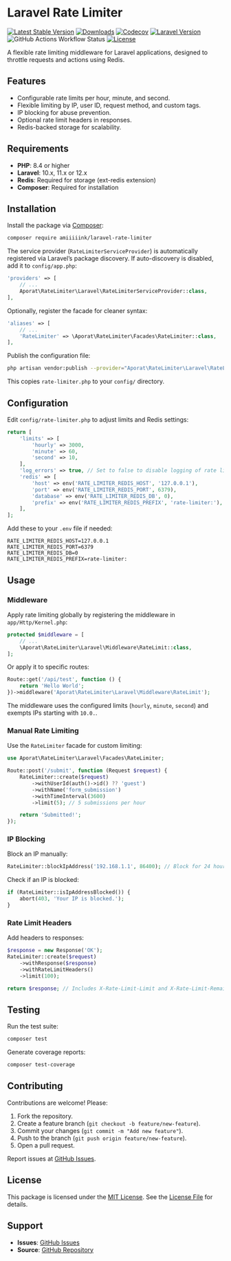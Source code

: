 # Laravel Rate Limiter

[![Latest Stable Version](https://img.shields.io/packagist/v/amiiiiink/laravel-rate-limiter.svg?style=flat-square&logo=composer)](https://packagist.org/packages/amiiiiink/laravel-rate-limiter)
[![Downloads](https://img.shields.io/packagist/dt/amiiiiink/laravel-rate-limiter.svg?style=flat-square&logo=composer)](https://packagist.org/packages/amiiiiink/laravel-rate-limiter)
[![Codecov](https://img.shields.io/codecov/c/github/amiiiiink/laravel-rate-limiter?style=flat-square)](https://codecov.io/github/amiiiiink/laravel-rate-limiter)
[![Laravel Version](https://img.shields.io/badge/Laravel-12.x-orange.svg?style=flat-square)](https://laravel.com/docs/12.x)
![GitHub Actions Workflow Status](https://img.shields.io/github/actions/workflow/status/amiiiiink/laravel-rate-limiter/ci.yml?style=flat-square)
[![License](https://img.shields.io/packagist/l/amiiiiink/laravel-rate-limiter.svg?style=flat-square)](https://github.com/amiiiiink/laravel-rate-limiter/blob/master/LICENSE)

A flexible rate limiting middleware for Laravel applications, designed to throttle requests and actions using Redis.

## Features
- Configurable rate limits per hour, minute, and second.
- Flexible limiting by IP, user ID, request method, and custom tags.
- IP blocking for abuse prevention.
- Optional rate limit headers in responses.
- Redis-backed storage for scalability.

## Requirements
- **PHP**: 8.4 or higher
- **Laravel**: 10.x, 11.x or 12.x
- **Redis**: Required for storage (ext-redis extension)
- **Composer**: Required for installation

## Installation
Install the package via [Composer](https://getcomposer.org/):

```bash
composer require amiiiiink/laravel-rate-limiter
```

The service provider (`RateLimiterServiceProvider`) is automatically registered via Laravel’s package discovery. If auto-discovery is disabled, add it to `config/app.php`:

```php
'providers' => [
    // ...
    Aporat\RateLimiter\Laravel\RateLimiterServiceProvider::class,
],
```

Optionally, register the facade for cleaner syntax:

```php
'aliases' => [
    // ...
    'RateLimiter' => \Aporat\RateLimiter\Facades\RateLimiter::class,
],
```

Publish the configuration file:

```bash
php artisan vendor:publish --provider="Aporat\RateLimiter\Laravel\RateLimiterServiceProvider" --tag="config"
```

This copies `rate-limiter.php` to your `config/` directory.

## Configuration
Edit `config/rate-limiter.php` to adjust limits and Redis settings:

```php
return [
    'limits' => [
        'hourly' => 3000,
        'minute' => 60,
        'second' => 10,
    ],
    'log_errors' => true, // Set to false to disable logging of rate limit violations
    'redis' => [
        'host' => env('RATE_LIMITER_REDIS_HOST', '127.0.0.1'),
        'port' => env('RATE_LIMITER_REDIS_PORT', 6379),
        'database' => env('RATE_LIMITER_REDIS_DB', 0),
        'prefix' => env('RATE_LIMITER_REDIS_PREFIX', 'rate-limiter:'),
    ],
];

```

Add these to your `.env` file if needed:

```
RATE_LIMITER_REDIS_HOST=127.0.0.1
RATE_LIMITER_REDIS_PORT=6379
RATE_LIMITER_REDIS_DB=0
RATE_LIMITER_REDIS_PREFIX=rate-limiter:
```

## Usage

### Middleware
Apply rate limiting globally by registering the middleware in `app/Http/Kernel.php`:

```php
protected $middleware = [
    // ...
    \Aporat\RateLimiter\Laravel\Middleware\RateLimit::class,
];
```

Or apply it to specific routes:

```php
Route::get('/api/test', function () {
    return 'Hello World';
})->middleware('Aporat\RateLimiter\Laravel\Middleware\RateLimit');
```

The middleware uses the configured limits (`hourly`, `minute`, `second`) and exempts IPs starting with `10.0.`.

### Manual Rate Limiting
Use the `RateLimiter` facade for custom limiting:

```php
use Aporat\RateLimiter\Laravel\Facades\RateLimiter;

Route::post('/submit', function (Request $request) {
    RateLimiter::create($request)
        ->withUserId(auth()->id() ?? 'guest')
        ->withName('form_submission')
        ->withTimeInterval(3600)
        ->limit(5); // 5 submissions per hour

    return 'Submitted!';
});
```

### IP Blocking
Block an IP manually:

```php
RateLimiter::blockIpAddress('192.168.1.1', 86400); // Block for 24 hours
```

Check if an IP is blocked:

```php
if (RateLimiter::isIpAddressBlocked()) {
    abort(403, 'Your IP is blocked.');
}
```

### Rate Limit Headers
Add headers to responses:

```php
$response = new Response('OK');
RateLimiter::create($request)
    ->withResponse($response)
    ->withRateLimitHeaders()
    ->limit(100);

return $response; // Includes X-Rate-Limit-Limit and X-Rate-Limit-Remaining
```

## Testing
Run the test suite:

```bash
composer test
```

Generate coverage reports:

```bash
composer test-coverage
```

## Contributing
Contributions are welcome! Please:
1. Fork the repository.
2. Create a feature branch (`git checkout -b feature/new-feature`).
3. Commit your changes (`git commit -m "Add new feature"`).
4. Push to the branch (`git push origin feature/new-feature`).
5. Open a pull request.

Report issues at [GitHub Issues](https://github.com/amiiiiink/laravel-rate-limiter/issues).

## License
This package is licensed under the [MIT License](LICENSE). See the [License File](LICENSE) for details.

## Support
- **Issues**: [GitHub Issues](https://github.com/amiiiiink/laravel-rate-limiter/issues)
- **Source**: [GitHub Repository](https://github.com/amiiiiink/laravel-rate-limiter)
